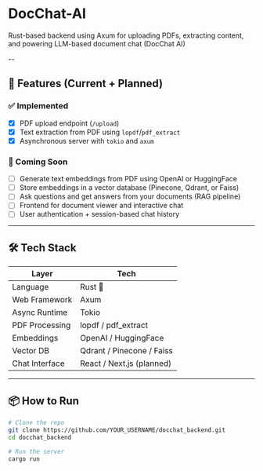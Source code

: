 # DocChat-AI
Rust-based backend using Axum for uploading PDFs, extracting content, and powering LLM-based document chat (DocChat AI)

--

## 🚀 Features (Current + Planned)

### ✅ Implemented
- [x] PDF upload endpoint (`/upload`)
- [x] Text extraction from PDF using `lopdf`/`pdf_extract`
- [x] Asynchronous server with `tokio` and `axum`

### 🧠 Coming Soon
- [ ] Generate text embeddings from PDF using OpenAI or HuggingFace
- [ ] Store embeddings in a vector database (Pinecone, Qdrant, or Faiss)
- [ ] Ask questions and get answers from your documents (RAG pipeline)
- [ ] Frontend for document viewer and interactive chat
- [ ] User authentication + session-based chat history

---

## 🛠 Tech Stack

| Layer           | Tech           |
|----------------|----------------|
| Language        | Rust 🦀         |
| Web Framework   | Axum           |
| Async Runtime   | Tokio          |
| PDF Processing  | lopdf / pdf_extract |
| Embeddings      | OpenAI / HuggingFace |
| Vector DB       | Qdrant / Pinecone / Faiss |
| Chat Interface  | React / Next.js (planned) |

---

## 📦 How to Run

```bash
# Clone the repo
git clone https://github.com/YOUR_USERNAME/docchat_backend.git
cd docchat_backend

# Run the server
cargo run
